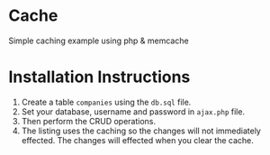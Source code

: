 # Cache
Simple caching example using php & memcache

# Installation Instructions

1. Create a table <code>companies</code> using the <code>db.sql</code> file.
2. Set your database, username and password in <code>ajax.php</code> file.
3. Then perform the CRUD operations.
4. The listing uses the caching so the changes will not immediately effected. The changes will effected when you clear the cache.




